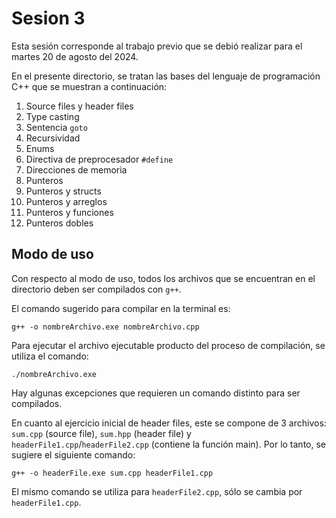 # Sesion 3

Esta sesión corresponde al trabajo previo que se debió realizar para el martes 20 de agosto del 2024.

En el presente directorio, se tratan las bases del lenguaje de programación C++ que se muestran a continuación:

1) Source files y header files
2) Type casting
3) Sentencia `goto`
4) Recursividad
5) Enums
6) Directiva de preprocesador `#define`
7) Direcciones de memoria
8) Punteros
9) Punteros y structs
10) Punteros y arreglos
11) Punteros y funciones
12) Punteros dobles

## Modo de uso
Con respecto al modo de uso, todos los archivos que se encuentran en el directorio deben ser compilados con `g++`.

El comando sugerido para compilar en la terminal es:

```
g++ -o nombreArchivo.exe nombreArchivo.cpp
```

Para ejecutar el archivo ejecutable producto del proceso de compilación, se utiliza el comando:

```
./nombreArchivo.exe
```

Hay algunas excepciones que requieren un comando distinto para ser compilados.

En cuanto al ejercicio inicial de header files, este se compone de 3 archivos: `sum.cpp` (source file), `sum.hpp` (header file) y `headerFile1.cpp`/`headerFile2.cpp` (contiene la función main). Por lo tanto, se sugiere el siguiente comando:

```
g++ -o headerFile.exe sum.cpp headerFile1.cpp
```
El mismo comando se utiliza para `headerFile2.cpp`, sólo se cambia por `headerFile1.cpp`.
